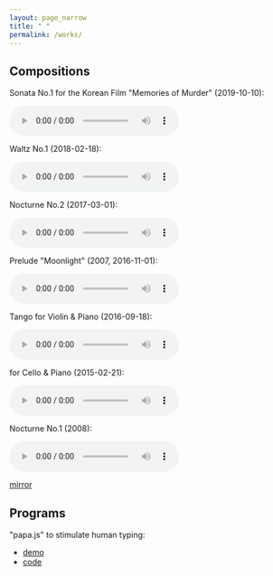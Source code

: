 ```yaml
---
layout: page_narrow
title: " "
permalink: /works/
---
```


## Compositions

Sonata No.1 for the Korean Film "Memories of Murder" (2019-10-10):

<audio controls>
  <source src="{{ site.url }}/assets/20191005_1010_murder.mp3" type="audio/mpeg">
</audio>

Waltz No.1 (2018-02-18):

<audio controls>
  <source src="{{ site.url }}/assets/waltz_1.mp3" type="audio/mpeg">
</audio>

Nocturne No.2 (2017-03-01):

<audio controls>
  <source src="{{ site.url }}/assets/20170301.mp3" type="audio/mpeg">
</audio>

Prelude "Moonlight" (2007, 2016-11-01):

<audio controls>
  <source src="{{ site.url }}/assets/moonlight.mp3" type="audio/mpeg">
</audio>

Tango for Violin & Piano (2016-09-18):

<audio controls>
  <source src="{{ site.url }}/assets/20160918.mp3" type="audio/mpeg">
</audio>

for Cello & Piano (2015-02-21):

<audio controls>
  <source src="{{ site.url }}/assets/20150221.mp3" type="audio/mpeg">
</audio>

Nocturne No.1 (2008):

<audio controls>
  <source src="{{ site.url }}/assets/nocturne.mp3" type="audio/mpeg">
</audio>

[mirror](https://site.douban.com/lzk/)



## Programs

"papa.js" to stimulate human typing: 

- [demo](https://flujoo.github.io/papa.js/)
- [code](https://github.com/flujoo/papa.js)






